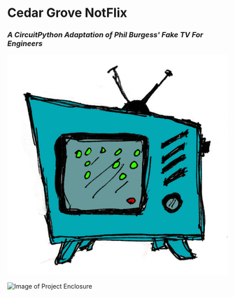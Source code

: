 # Cedar Grove NotFlix

### _A CircuitPython Adaptation of Phil Burgess' Fake TV For Engineers_
![Conceptual Drawing](https://github.com/CedarGroveStudios/NotFlix/blob/master/photos_and_graphics/2016-05-28_FakeTV_cab_v00a.jpg)



![Image of Project Enclosure](https://github.com/CedarGroveStudios/NotFlix/blob/master/photos_and_graphics/DSC02874a.jpg)
